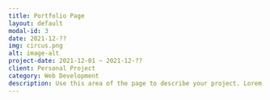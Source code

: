 ```yaml
---
title: Portfolio Page
layout: default
modal-id: 3
date: 2021-12-??
img: circus.png
alt: image-alt
project-date: 2021-12-01 ~ 2021-12-??
client: Personal Project
category: Web Development
description: Use this area of the page to describe your project. Lorem ipsum dolor sit amet, consectetur adipisicing elit. Mollitia neque assumenda ipsam nihil, molestias magnam, recusandae quos quis inventore quisquam velit asperiores, vitae? Reprehenderit soluta, eos quod consequuntur itaque. Nam.
---
```

